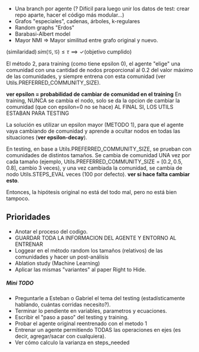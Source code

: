 - Una branch por agente (? Difícil para luego unir los datos de test: crear repo aparte, hacer el código más modular...)  
- Grafos "especiales", cadenas, árboles, k-regulares  
- Random graphs "Erdos"  
- Barabasi-Albert model  
- Mayor NMI => Mayor similitud entre grafo original y nuevo.

$\text{(similaridad)} \, sim(\mathcal{G}, \mathcal{G}) \leq \tau \implies \checkmark \text{(objetivo cumplido)}$

El método 2, para training (como tiene epsilon 0), el agente "elige" una comunidad con una cantidad de nodos proporcional al 0.2 del valor máximo de las comunidades, y siempre entrena con esta comunidad (ver Utils.PREFERRED_COMMUNITY_SIZE).

**ver epsilon = probabilidad de cambiar de comunidad en el training**
En training, NUNCA se cambia el nodo, solo se da la opcion de cambiar la comunidad (que con epsilon=0 no se hace) AL FINAL SI, LOS UTILS ESTABAN PARA TESTING

La solución es utilizar un epsilon mayor (METODO 1), para que el agente vaya cambiando de comunidad y aprende a ocultar nodos en todas las situaciones (**ver epsilon-decay**).

En testing, en base a Utils.PREFERRED_COMMUNITY_SIZE, se prueban con comunidades de distintos tamaños. Se cambia de comunidad UNA vez por cada tamaño (ejemplo, Utils.PREFERRED_COMMUNITY_SIZE = $[0.2, 0.5, 0.8]$, cambio 3 veces), y una vez cambiada la comunidad, se cambia de nodo Utils.STEPS_EVAL veces (100 por defecto). **ver si hace falta cambiar esto**.

Entonces, la hipótesis original no está del todo mal, pero no está bien tampoco.
## Prioridades
- Anotar el proceso del codigo.
- GUARDAR TODA LA INFORMACION DEL AGENTE Y ENTORNO AL ENTRENAR
- Loggear en el método random los tamaños (relativos) de las comunidades y hacer un post-análisis
- Ablation study (Machine Learning)
- Aplicar las mismas "variantes" al paper Right to Hide.

##### Mini TODO
- Preguntarle a Esteban o Gabriel el tema del testing (estadísticamente hablando, cuántas corridas necesito?).
- Terminar lo pendiente en variables, parametros y ecuaciones.
- Escribir el "paso a paso" del testing y training.
- Probar el agente original reentrenado con el metodo 1
- Entrenar un agente permitiendo TODAS las operaciones en ejes (es decir, agregar/sacar con cualquiera).
- Ver cómo calculo la varianza en steps_needed
